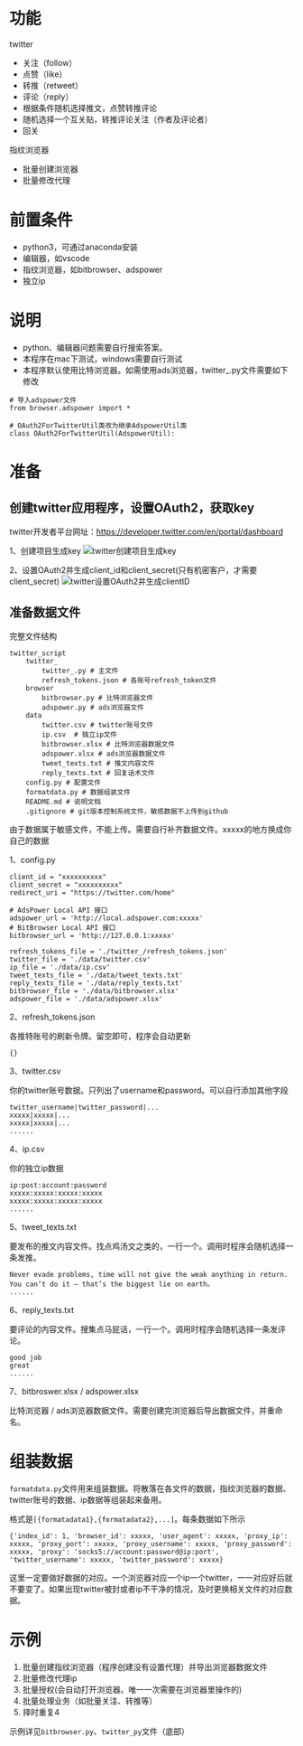 # 功能

twitter
- 关注（follow）
- 点赞（like）
- 转推（retweet）
- 评论（reply）
- 根据条件随机选择推文，点赞转推评论
- 随机选择一个互关贴，转推评论关注（作者及评论者）
- 回关

指纹浏览器
- 批量创建浏览器
- 批量修改代理

# 前置条件
- python3，可通过anaconda安装
- 编辑器，如vscode
- 指纹浏览器，如bitbrowser、adspower
- 独立ip

# 说明
- python、编辑器问题需要自行搜索答案。
- 本程序在mac下测试，windows需要自行测试
- 本程序默认使用比特浏览器。如需使用ads浏览器，twitter_.py文件需要如下修改
```
# 导入adspower文件
from browser.adspower import *

# OAuth2ForTwitterUtil类改为继承AdspowerUtil类
class OAuth2ForTwitterUtil(AdspowerUtil):
```

# 准备

## 创建twitter应用程序，设置OAuth2，获取key

twitter开发者平台网址：https://developer.twitter.com/en/portal/dashboard

1、创建项目生成key
![twitter创建项目生成key](https://s2.loli.net/2022/07/13/zslLJa5TkdRmAuG.jpg)

2、设置OAuth2并生成client_id和client_secret(只有机密客户，才需要client_secret)
![twitter设置OAuth2并生成clientID](https://s2.loli.net/2022/07/13/7X1mVTicu8ABIC5.jpg)

## 准备数据文件

完整文件结构
```
twitter_script
    twitter_
        twitter_.py # 主文件
        refresh_tokens.json # 各账号refresh_token文件
    browser
        bitbrowser.py # 比特浏览器文件
        adspower.py # ads浏览器文件
    data
        twitter.csv # twitter账号文件
        ip.csv  # 独立ip文件
        bitbrowser.xlsx # 比特浏览器数据文件
        adspower.xlsx # ads浏览器数据文件
        tweet_texts.txt # 推文内容文件
        reply_texts.txt # 回复话术文件
    config.py # 配置文件
    formatdata.py # 数据组装文件
    README.md # 说明文档
    .gitignore # git版本控制系统文件，敏感数据不上传到github
```

由于数据属于敏感文件，不能上传。需要自行补齐数据文件。xxxxx的地方换成你自己的数据

1、config.py
```
client_id = "xxxxxxxxxx"
client_secret = "xxxxxxxxxx"
redirect_uri = "https://twitter.com/home"

# AdsPower Local API 接口
adspower_url = 'http://local.adspower.com:xxxxx'
# BitBrowser Local API 接口
bitbrowser_url = 'http://127.0.0.1:xxxxx'

refresh_tokens_file = './twitter_/refresh_tokens.json'
twitter_file = './data/twitter.csv'
ip_file = './data/ip.csv'
tweet_texts_file = './data/tweet_texts.txt'
reply_texts_file = './data/reply_texts.txt'
bitbrowser_file = './data/bitbrowser.xlsx'
adspower_file = './data/adspower.xlsx'
```

2、refresh_tokens.json

各推特账号的刷新令牌。留空即可，程序会自动更新
```
{}
```

3、twitter.csv

你的twitter账号数据。只列出了username和password。可以自行添加其他字段
```
twitter_username|twitter_password|...
xxxxx|xxxxx|...
xxxxx|xxxxx|...
......
```

4、ip.csv

你的独立ip数据
```
ip:post:account:password
xxxxx:xxxxx:xxxxx:xxxxx
xxxxx:xxxxx:xxxxx:xxxxx
......
```

5、tweet_texts.txt

要发布的推文内容文件。找点鸡汤文之类的，一行一个。调用时程序会随机选择一条发推。
```
Never evade problems, time will not give the weak anything in return.
You can‘t do it — that’s the biggest lie on earth。
......
```

6、reply_texts.txt

要评论的内容文件。搜集点马屁话，一行一个。调用时程序会随机选择一条发评论。
```
good job
great
......
```

7、bitbroswer.xlsx / adspower.xlsx

比特浏览器 / ads浏览器数据文件。需要创建完浏览器后导出数据文件，并重命名。

# 组装数据

`formatdata.py`文件用来组装数据。将散落在各文件的数据，指纹浏览器的数据、twitter账号的数据、ip数据等组装起来备用。

格式是`[{formatadata1},{formatadata2},...]`。每条数据如下所示
```
{'index_id': 1, 'browser_id': xxxxx, 'user_agent': xxxxx, 'proxy_ip': xxxxx, 'proxy_port': xxxxx, 'proxy_username': xxxxx, 'proxy_password': xxxxx, 'proxy': 'socks5://account:password@ip:port', 'twitter_username': xxxxx, 'twitter_password': xxxxx}
```

这里一定要做好数据的对应。一个浏览器对应一个ip一个twitter，一一对应好后就不要变了。如果出现twitter被封或者ip不干净的情况，及时更换相关文件的对应数据。

# 示例

1. 批量创建指纹浏览器（程序创建没有设置代理）并导出浏览器数据文件
2. 批量修改代理ip
3. 批量授权(会自动打开浏览器。唯一一次需要在浏览器里操作的)
4. 批量处理业务（如批量关注、转推等）
5. 择时重复4

示例详见`bitbrowser.py`、`twitter_py`文件（底部）
